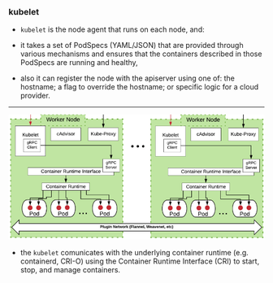 
<br>

### kubelet 


* `kubelet` is the node agent that runs on each node, and:

* it takes a set of PodSpecs (YAML/JSON) that are provided through various mechanisms and ensures that the containers described in those PodSpecs are running and healthy,
 
* also it can register the node with the apiserver using one of: the hostname; a flag to override the hostname; or specific logic for a cloud provider.

<hr>


![Scan results](./assets/kubelet.png)

* the `kubelet` comunicates with the underlying container runtime (e.g. containerd, CRI-O) using the Container Runtime Interface (CRI) to start, stop, and manage containers.